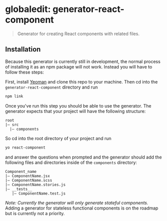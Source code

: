 # globaledit: generator-react-component
> Generator for creating React components with related files.

## Installation

Because this generator is currently still in development, the normal process of installing it as an npm package will not work. Instead you will have to follow these steps:

First, install [Yeoman](http://yeoman.io) and clone this repo to your machine. Then cd into the `generator-react-component` directory and run

```bash
npm link
```

Once you've run this step you should be able to use the generator. The generator expects that your project will have the following structure:

```
root
|— src
  |— components
```
So cd into the root directory of your project and run

```bash
yo react-component
```
and answer the questions when prompted and the generator should add the following files and directories inside of the `components` directory:
```
Component_name
|— ComponentName.jsx
|— ComponentName.scss
|— ComponentName.stories.js
|— __tests__
   |— ComponentName.test.js
```
*Note: Currently the generator will only generate stateful components.* Adding a generator for stateless functional components is on the roadmap but is currently not a priority.
